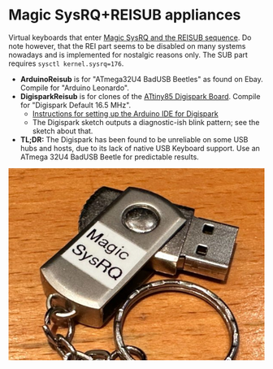 # Magic SysRQ+REISUB appliances

Virtual keyboards that enter [Magic SysRQ and the REISUB sequence](https://www.kernel.org/doc/html/latest/admin-guide/sysrq.html). Do note however, that the REI part seems to be disabled on many systems nowadays and is implemented for nostalgic reasons only. The SUB part requires `sysctl kernel.sysrq=176`.

- **ArduinoReisub** is for "ATmega32U4 BadUSB Beetles" as found on Ebay. Compile for "Arduino Leonardo".
- **DigisparkReisub** is for clones of the [ATtiny85 Digispark Board](http://digistump.com/products/1). Compile for "Digispark Default 16.5 MHz".
  - [Instructions for setting up the Arduino IDE for Digispark](http://digistump.com/wiki/digispark/tutorials/connecting)
  - The Digispark sketch outputs a diagnostic-ish blink pattern; see the sketch about that.
- **TL;DR:** The Digispark has been found to be unreliable on some USB hubs and hosts, due to its lack of native USB Keyboard support. Use an ATmega 32U4 BadUSB Beetle for predictable results.

![badusb](ArduinoReisub/badusb.jpg)
